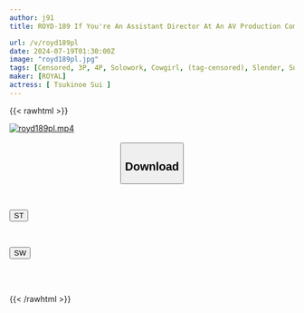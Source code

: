 ```yaml
---
author: j91
title: ROYD-189 If You're An Assistant Director At An AV Production Company, It's Only Natural That You'd Become A Sex Slave. Forced To Be A Sex Slave! A Line-up Of Demonic Creampie Chase Presses By Sui Tsukinoe

url: /v/royd189pl
date: 2024-07-19T01:30:00Z
image: "royd189pl.jpg"
tags: [Censored, 3P, 4P, Solowork, Cowgirl, (tag-censored), Slender, Subordinates - Colleagues	]
maker: [ROYAL]
actress: [ Tsukinoe Sui ]
---
```



{{< rawhtml >}}

<div class="video" data-videoid="8B8PApmA8ji2y6">
    <a href="javascript:;">
        <img src="/v/royd189pl/royd189pl.jpg" width="WIDTH" height="HEIGHT" alt="royd189pl.mp4" loading="lazy">
    </a>
</div>

<script type="text/javascript" src="https://j91.asia/asset/on-demand-st.js"></script>

<br>
  <link rel="stylesheet" href="https://j91.asia/asset/bs5.css">
  
  <center>
  <button class="btn btn-primary" type="button" data-bs-toggle="collapse" data-bs-target=".multi-collapse" aria-expanded="false" aria-controls="multiCollapseExample1 multiCollapseExample2"><h2>Download</h2></button></center>
</p>
<div class="row">
  <div class="col">
    <div class="collapse multi-collapse" id="multiCollapseExample1">
      <div class="card card-body">
	      	      <br>
<div class="buttons">  
<p><a href="/v/royd189pl/st.html" target="_blank"><button class="btn-hover color-3"><i class="fa fa-download"></i> ST</button></a></p></div>
    </div>
  </div>
</div>
  <div class="col">
    <div class="collapse multi-collapse" id="multiCollapseExample2">
      <div class="card card-body">
	      <br>
<div class="buttons">
<p><a href="/v/royd189pl/sw.html" target="_blank"><button class="btn-hover color-2"><i class="fa fa-download"></i> SW</button></a></p></div>
<br><br>
      </div>
    </div>
  </div>
</div>

{{< /rawhtml >}}